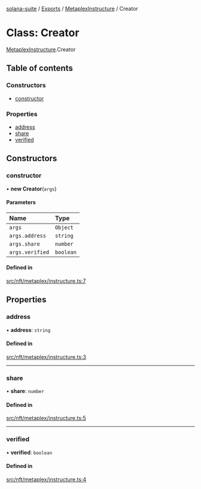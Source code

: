 [solana-suite](../README.md) / [Exports](../modules.md) / [MetaplexInstructure](../modules/MetaplexInstructure.md) / Creator

# Class: Creator

[MetaplexInstructure](../modules/MetaplexInstructure.md).Creator

## Table of contents

### Constructors

- [constructor](MetaplexInstructure.Creator.md#constructor)

### Properties

- [address](MetaplexInstructure.Creator.md#address)
- [share](MetaplexInstructure.Creator.md#share)
- [verified](MetaplexInstructure.Creator.md#verified)

## Constructors

### constructor

• **new Creator**(`args`)

#### Parameters

| Name | Type |
| :------ | :------ |
| `args` | `Object` |
| `args.address` | `string` |
| `args.share` | `number` |
| `args.verified` | `boolean` |

#### Defined in

[src/nft/metaplex/instructure.ts:7](https://github.com/fukaoi/solana-suite/blob/077409e/src/nft/metaplex/instructure.ts#L7)

## Properties

### address

• **address**: `string`

#### Defined in

[src/nft/metaplex/instructure.ts:3](https://github.com/fukaoi/solana-suite/blob/077409e/src/nft/metaplex/instructure.ts#L3)

___

### share

• **share**: `number`

#### Defined in

[src/nft/metaplex/instructure.ts:5](https://github.com/fukaoi/solana-suite/blob/077409e/src/nft/metaplex/instructure.ts#L5)

___

### verified

• **verified**: `boolean`

#### Defined in

[src/nft/metaplex/instructure.ts:4](https://github.com/fukaoi/solana-suite/blob/077409e/src/nft/metaplex/instructure.ts#L4)
